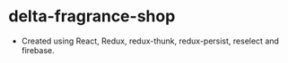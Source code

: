 # delta-fragrance-shop

- Created using React, Redux, redux-thunk, redux-persist, reselect and firebase.
